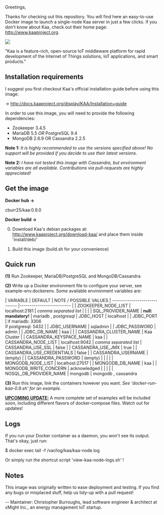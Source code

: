 Greetings,

Thanks for checking out this repository. You will find here an easy-to-use Docker image to launch a single-node Kaa server in just a few clicks.
If you don't know about Kaa, check out their home page: http://www.kaaproject.org.

![](http://www.kaaproject.org/wp-content/themes/jupiter/images/logo-kaa-with-eyebrows-01.svg?cd593a)

"Kaa is a feature-rich, open-source IoT middleware platform for rapid development of the Internet of Things solutions, IoT applications, and smart products."

## Installation requirements

I suggest you first checkout Kaa's official installation guide before using this image:

-> http://docs.kaaproject.org/display/KAA/Installation+guide

In order to use this image, you will need to provide the following dependencies:

- Zookeeper 3.4.5
- MariaDB 5.5 <i>OR</i> PostgreSQL 9.4
- MongoDB 2.6.9 OR Cassandra 2.2.5

<b>Note 1:</b> <i>It is highly recommended to use the versions specified above! No support will be provided if you decide to use their latest versions.</i>

<b>Note 2:</b> <i>I have not tested this image with Cassandra, but environment variables are all available. Contributions via pull-requests are highly appreciated!</i>

## Get the image

<b>Docker hub -></b> 

cburr25/kaa:0.9.0

<b>Docker build -></b>

0. Download Kaa's debian packages at: http://www.kaaproject.org/download-kaa/ and place them inside 'install/deb/'

1. Build this image (build.sh for your convenience)

## Quick run

<b>(1)</b> Run Zookeeper, MariaDB/PostgreSQL and MongoDB/Cassandra

<b>(2)</b> Write up a Docker environment file to configure your server, see example-env.dockerenv. Some available environment variables are:

| VARIABLE         		       	|   DEFAULT					| NOTE / POSSIBLE VALUES
| -----------------------------	|--------------------------	|
| ZOOKEEPER_NODE_LIST			| localhost:2181			| <i>comma separated list</i>
| 								| 							|
| SQL_PROVIDER_NAME				| <b>null: mandatory!</b>	| mariadb , postgresql
| JDBC_HOST						| localhost					|
| JDBC_PORT						| if mariadb: 3306<br>if postgresql: 5432 | 
| JDBC_USERNAME					| sqladmin					| 
| JDBC_PASSWORD					| admin						|
| JDBC_DB_NAME					| kaa 						| 
								| 
| CASSANDRA_CLUSTER_NAME		| Kaa Cluster 				| 
| CASSANDRA_KEYSPACE_NAME		| kaa 						| 
| CASSANDRA_NODE_LIST			| localhost:9042 			| <i>comma separated list</i>
| CASSANDRA_USE_SSL				| false 					| 
| CASSANDRA_USE_JMX				| true 						| 
| CASSANDRA_USE_CREDENTIALS		| false 					| 
| CASSANDRA_USERNAME 			| (empty) 					| 
| CASSANDRA_PASSWORD 			| (empty) 					| 
| 								| 							| 
| MONGODB_NODE_LIST 			| localhost:27017 			| 
| MONGODB_DB_NAME				| kaa 						| 
| MONGODB_WRITE_CONCERN 		| acknowledged 				| 
| 								| 							| 
| NOSQL_DB_PROVIDER_NAME		| mongodb 					| mongodb , cassandra

<b>(3)</b> Run this image, link the containers however you want. <i>See 'docker-run-kaa-0.9.sh' for an example.</i>

<b><u>UPCOMING UPDATE:</u></b> A more complete set of examples will be included soon, including different flavors of docker-compose files. Watch out for updates!

## Logs

If you run your Docker container as a daemon, you won't see its output. That's okay, just run:

$ docker exec <container-name> tail -f /var/log/kaa/kaa-node.log

Or simply run the shortcut script 'view-kaa-node-logs.sh' !

## Notes

This image was originally written to ease deployment and testing. If you find any bugs or misplaced stuff, help us tidy-up with a pull request!


--
Maintainer: Christopher Burroughs,
lead software engineer & architect at xMight Inc., an energy management IoT startup.
